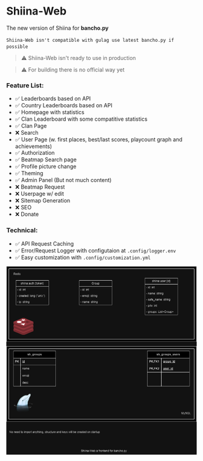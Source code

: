 # **Shiina-Web**
The new version of Shiina for **bancho.py**

`Shiina-Web isn't compatible with gulag use latest bancho.py if possible`

> ⚠️ Shiina-Web isn't ready to use in production

> ⚠️ For building there is no official way yet

### **Feature List:**

- ✅ Leaderboards based on API
- ✅ Country Leaderboards based on API
- ✅ Homepage with statistics
- ✅ Clan Leaderboard with some compatitive statistics
- ✅ Clan Page
- ❌ Search
- ✅ User Page (w. first places, best/last scores, playcount graph and achievements)
- ✅ Authorization
- ✅ Beatmap Search page
- ✅ Profile picture change
- ✅ Theming
- ✅ Admin Panel (But not much content)
- ❌ Beatmap Request
- ❌ Userpage w/ edit
- ❌ Sitemap Generation
- ❌ SEO
- ❌ Donate

### **Technical:**

- ✅ API Request Caching
- ✅ Error/Request Logger with configutaion at `.config/logger.env`
- ✅ Easy customization with `.config/customization.yml`


![Structure](/static/img/shiina-structure.png)